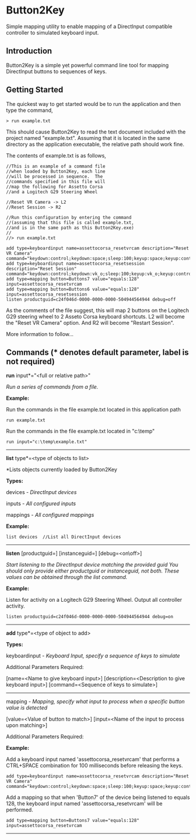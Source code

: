# Button2Key

Simple mapping utility to enable mapping of a DirectInput compatible controller to simulated keyboard input.

## Introduction

Button2Key is a simple yet powerful command line tool for mapping DirectInput buttons to sequences of keys.

## Getting Started

The quickest way to get started would be to run the application and then type the command,

    > run example.txt
    
This should cause Button2Key to read the text document included with the project named "example.txt".  Assuming that it is located in the same directory as the application executable, the relative path should work fine.

The contents of example.txt is as follows,

    //This is an example of a command file
    //when loaded by Button2Key, each line
    //will be processed in sequence.  The
    //commands specified in this file will
    //map the following for Assetto Corsa
    //and a Logitech G29 Steering Wheel

    //Reset VR Camera -> L2
    //Reset Session -> R2

    //Run this configuration by entering the command
    //(assuming that this file is called example.txt,
    //and is in the same path as this Button2Key.exe)
    //
    //> run example.txt

    add type=keyboardinput name=assettocorsa_resetvrcam description="Reset VR Camera" command="keydown:control;keydown:space;sleep:100;keyup:space;keyup:control"
    add type=keyboardinput name=assettocorsa_resetsession description="Reset Session" command="keydown:control;keydown:vk_o;sleep:100;keyup:vk_o;keyup:control"
    add type=mapping button=Buttons7 value="equals:128" input=assettocorsa_resetvrcam
    add type=mapping button=Buttons6 value="equals:128" input=assettocorsa_resetsession
    listen productguid=c24f046d-0000-0000-0000-504944564944 debug=off
    
 As the comments of the file suggest, this will map 2 buttons on the Logitech G29 steering wheel to 2 Asseto Corsa keyboard shortcuts.  L2 will become the "Reset VR Camera" option. And R2 will become "Restart Session".
 
 More information to follow...
 
## Commands (* denotes default parameter, label is not required)


  **run** input*="&lt;full or relative path&gt;"
  
  *Run a series of commands from a file.*
  
  **Example:**
  
  Run the commands in the file example.txt located in this application path
  
    run example.txt
  
  Run the commands in the file example.txt located in "c:\temp\"
  
    run input="c:\temp\example.txt"
  
  ---
  
  **list** type*=&lt;type of objects to list&gt;
  
  *Lists objects currently loaded by Button2Key
  
  **Types:**
  
  devices  - *DirectInput devices*
  
  inputs - *All configured inputs*
  
  mappings - *All configured mappings*
  
  **Example:**
  
    list devices  //List all DirectInput devices
  
  ---
  
  **listen** [productguid=<product guid of input device>] [instanceguid=<instance guid of input device>] [debug=&lt;on\off&gt;]
  
  *Start listening to the DirectInput device matching the provided guid*
  *You should only provide either productguid or instanceguid, not both.  These values can be obtained through the list command.*
  
  **Example:**
  
  Listen for activity on a Logitech G29 Steering Wheel. Output all controller activity.
  
    listen productguid=c24f046d-0000-0000-0000-504944564944 debug=on
  
  ---
  
  **add** type*=&lt;type of object to add&gt; 
  
  **Types:**
  
  keyboardinput  - *Keyboard Input, specify a sequence of keys to simulate*
  
  Additional Parameters Required:
  
  [name=&lt;Name to give keyboard input&gt;]
  [description=&lt;Description to give keyboard input&gt;]
  [command=&lt;Sequence of keys to simulate&gt;]
  
  ---

  mapping - *Mapping, specify what input to process when a specific button value is detected*
  
  [value=&lt;Value of button to match&gt;]
  [input=&lt;Name of the input to process upon matching&gt;]

  Additional Parameters Required:

  **Example:**
  
  Add a keyboard input named 'assettocorsa_resetvrcam' that performs a CTRL+SPACE combination for 100 milliseconds before releasing the keys.
  
    add type=keyboardinput name=assettocorsa_resetvrcam description="Reset VR Camera" command="keydown:control;keydown:space;sleep:100;keyup:space;keyup:control"

  Add a mapping so that when 'Button7' of the device being listened to equals 128, the keyboard input named 'assettocorsa_resetvrcam' will be performed.

    add type=mapping button=Buttons7 value="equals:128" input=assettocorsa_resetvrcam
  
  ---